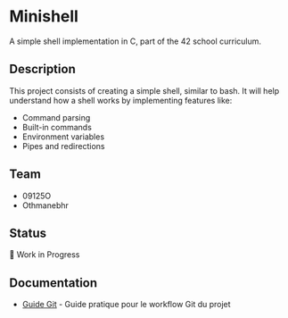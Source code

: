 # Minishell
A simple shell implementation in C, part of the 42 school curriculum.

## Description
This project consists of creating a simple shell, similar to bash. It will help understand how a shell works by implementing features like:
- Command parsing
- Built-in commands
- Environment variables
- Pipes and redirections

## Team
- 09125O
- Othmanebhr

## Status
🚧 Work in Progress

## Documentation
- [Guide Git](./git-workflow.md) - Guide pratique pour le workflow Git du projet
